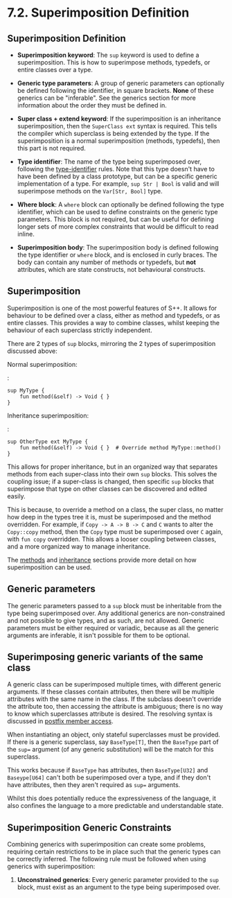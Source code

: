 # 7.2. Superimposition Definition

<primary-label ref="header-label"/>

<secondary-label ref="doc-wip"/>

## Superimposition Definition

<secondary-label ref="feature-frozen"/>

- **Superimposition keyword**: The `sup` keyword is used to define a superimposition. This is how to superimpose
  methods, typedefs, or entire classes over a type.

- **Generic type parameters**: A group of generic parameters can optionally be defined following the identifier, in
  square brackets. **None** of these generics can be "inferable". See the generics section for more information about
  the order they must be defined in.

- **Super class + extend keyword**: If the superimposition is an inheritance superimposition, then the `SuperClass ext`
  syntax is required. This tells the compiler which superclass is being extended by the type. If the superimposition is
  a normal superimposition (methods, typedefs), then this part is not required.

- **Type identifier**: The name of the type being superimposed over, following
  the [type-identifier](2-5-Identifiers.md#naming-rules) rules. Note that this type doesn't have to have been defined by
  a class prototype, but can be a specific generic implementation of a type. For example, `sup Str | Bool` is valid and
  will superimpose methods on the `Var[Str, Bool]` type.

- **Where block**: A `where` block can optionally be defined following the type identifier, which can be used to define
  constraints on the generic type parameters. This block is not required, but can be useful for defining longer sets of
  more complex constraints that would be difficult to read inline.

- **Superimposition body**: The superimposition body is defined following the type identifier or `where` block, and is
  enclosed in curly braces. The body can contain any number of methods or typedefs, but **not** attributes, which are
  state constructs, not behavioural constructs.

## Superimposition

Superimposition is one of the most powerful features of S++. It allows for behaviour to be defined over a class, either
as method and typedefs, or as entire classes. This provides a way to combine classes, whilst keeping the behaviour of
each superclass strictly independent.

There are 2 types of `sup` blocks, mirroring the 2 types of superimposition discussed above:

Normal superimposition:

:
```
sup MyType {
    fun method(&self) -> Void { }
}
```

Inheritance superimposition:

:
```
sup OtherType ext MyType {
    fun method(&self) -> Void { }  # Override method MyType::method()
}
```

This allows for proper inheritance, but in an organized way that separates methods from each super-class into their
own `sup` blocks. This solves the coupling issue; if a super-class is changed, then specific `sup` blocks that
superimpose that type on other classes can be discovered and edited easily.

This is because, to override a method on a class, the super class, no matter how deep in the types tree it is, must be
superimposed and the method overridden. For example, if `Copy -> A -> B -> C` and `C` wants to alter the `Copy::copy`
method, then the `Copy` type must be superimposed over `C` again, with `fun copy` overridden. This allows a looser
coupling between classes, and a more organized way to manage inheritance.

The [methods](#) and [inheritance](#) sections provide more detail on how superimposition can be used.

## Generic parameters

The generic parameters passed to a `sup` block must be inheritable from the type being superimposed over. Any additional
generics are non-constrained and not possible to give types, and as such, are not allowed. Generic parameters must be
either required or variadic, because as all the generic arguments are inferable, it isn't possible for them to be
optional.

## Superimposing generic variants of the same class

A generic class can be superimposed multiple times, with different generic arguments. If these classes contain
attributes, then there will be multiple attributes with the same name in the class. If the subclass doesn't override the
attribute too, then accessing the attribute is ambiguous; there is no way to know which superclasses attribute is
desired. The resolving syntax is discussed in [postfix member access]().

When instantiating an object, only stateful superclasses must be provided. If there is a generic superclass,
say `BaseType[T]`, then the `BaseType` part of the `sup=` argument (of any generic substitution) will be the match for
this superclass.

This works because if `BaseType` has attributes, then `BaseType[U32]` and `Baseype[U64]` can't both be superimposed over
a type, and if they don't have attributes, then they aren't required as `sup=` arguments.

Whilst this does potentially reduce the expressiveness of the language, it also confines the language to a more
predictable and understandable state.

## Superimposition Generic Constraints

Combining generics with superimposition can create some problems, requiring certain restrictions to be in place such
that the generic types can be correctly inferred. The following rule must be followed when using generics with
superimposition:

1. **Unconstrained generics**: Every generic parameter provided to the `sup` block, must exist as an argument to the
   type being superimposed over.
